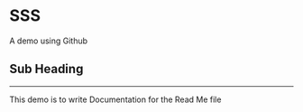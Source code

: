 # SSS
A demo using Github
## Sub Heading
<hr>
This demo is to write Documentation for the Read Me file
